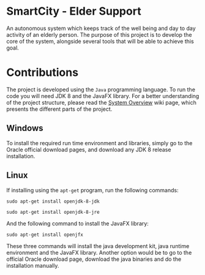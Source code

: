 # SmartCity - Elder Support
An autonomous system which keeps track of the well being and day to day activity of an elderly person. The purpose of this project is to develop the core of the system, alongside several tools that will be able to achieve this goal.

# Contributions
The project is developed using the `Java` programming language. To run the code you will need JDK 8 and the JavaFX library. For a better understanding of the project structure, please read the [System Overview](https://github.com/TechnionYP5777/SmartCity-Elderly-Support/wiki/System-Overview) wiki page, which presents the different parts of the project.

## Windows
To install the required run time environment and libraries, simply go to the Oracle official download pages, and download any JDK 8 release installation.

## Linux
If installing using the `apt-get` program, run the following commands:

`sudo apt-get install openjdk-8-jdk`

`sudo apt-get install openjdk-8-jre`

And the following command to install the JavaFX library:

`sudo apt-get install openjfx`

These three commands will install the java development kit, java runtime environment and the JavaFX library. Another option would be to go to the official Oracle download page, download the java binaries and do the installation manually.


